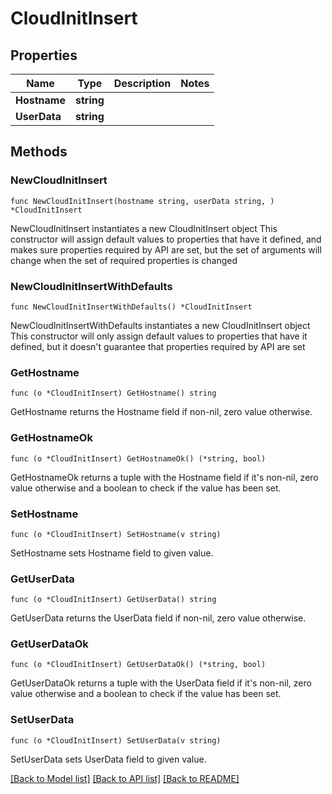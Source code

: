 # CloudInitInsert

## Properties

Name | Type | Description | Notes
------------ | ------------- | ------------- | -------------
**Hostname** | **string** |  | 
**UserData** | **string** |  | 

## Methods

### NewCloudInitInsert

`func NewCloudInitInsert(hostname string, userData string, ) *CloudInitInsert`

NewCloudInitInsert instantiates a new CloudInitInsert object
This constructor will assign default values to properties that have it defined,
and makes sure properties required by API are set, but the set of arguments
will change when the set of required properties is changed

### NewCloudInitInsertWithDefaults

`func NewCloudInitInsertWithDefaults() *CloudInitInsert`

NewCloudInitInsertWithDefaults instantiates a new CloudInitInsert object
This constructor will only assign default values to properties that have it defined,
but it doesn't guarantee that properties required by API are set

### GetHostname

`func (o *CloudInitInsert) GetHostname() string`

GetHostname returns the Hostname field if non-nil, zero value otherwise.

### GetHostnameOk

`func (o *CloudInitInsert) GetHostnameOk() (*string, bool)`

GetHostnameOk returns a tuple with the Hostname field if it's non-nil, zero value otherwise
and a boolean to check if the value has been set.

### SetHostname

`func (o *CloudInitInsert) SetHostname(v string)`

SetHostname sets Hostname field to given value.


### GetUserData

`func (o *CloudInitInsert) GetUserData() string`

GetUserData returns the UserData field if non-nil, zero value otherwise.

### GetUserDataOk

`func (o *CloudInitInsert) GetUserDataOk() (*string, bool)`

GetUserDataOk returns a tuple with the UserData field if it's non-nil, zero value otherwise
and a boolean to check if the value has been set.

### SetUserData

`func (o *CloudInitInsert) SetUserData(v string)`

SetUserData sets UserData field to given value.



[[Back to Model list]](../README.md#documentation-for-models) [[Back to API list]](../README.md#documentation-for-api-endpoints) [[Back to README]](../README.md)


